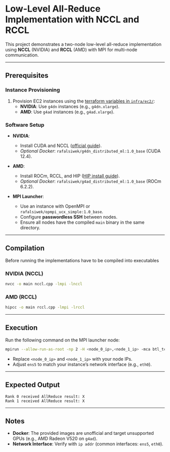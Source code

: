# Low-Level All-Reduce Implementation with NCCL and RCCL

This project demonstrates a two-node low-level all-reduce implementation using **NCCL** (NVIDIA) and **RCCL** (AMD) with MPI for multi-node communication.

---

## Prerequisites

### Instance Provisioning
1. Provision EC2 instances using the [terraform variables in `infra/ec2/`](../../../infra/ec2/):
   - **NVIDIA**: Use `g4dn` instances (e.g., `g4dn.xlarge`).
   - **AMD**: Use `g4ad` instances (e.g., `g4ad.xlarge`).

### Software Setup
- **NVIDIA**:
  - Install CUDA and NCCL ([official guide](https://docs.nvidia.com/deeplearning/nccl/install-guide/index.html)).
  - *Optional Docker*: `rafalsiwek/g4dn_distributed_ml:1.0_base` (CUDA 12.4).

- **AMD**:
  - Install ROCm, RCCL, and HIP ([HIP install guide](https://rocm.docs.amd.com/projects/HIP/en/latest/install/install.html)).
  - *Optional Docker*: `rafalsiwek/g4ad_distributed_ml:1.0_base` (ROCm 6.2.2).

- **MPI Launcher**:
  - Use an instance with OpenMPI or `rafalsiwek/opmpi_ucx_simple:1.0_base`.
  - Configure **passwordless SSH** between nodes.
  - Ensure all nodes have the compiled `main` binary in the same directory.

---

## Compilation
Before running the implementations have to be compiled into executables

### NVIDIA (NCCL)
```bash
nvcc -o main nccl.cpp -lmpi -lnccl
```

### AMD (RCCL)
```bash
hipcc -o main rccl.cpp -lmpi -lrccl
```

---

## Execution

Run the following command on the MPI launcher node:
```bash
mpirun --allow-run-as-root -np 2 -H <node_0_ip>,<node_1_ip> -mca btl_tcp_if_include ens5 ./main
```

- Replace `<node_0_ip>` and `<node_1_ip>` with your node IPs.
- Adjust `ens5` to match your instance’s network interface (e.g., `eth0`).

---

## Expected Output
```
Rank 0 received AllReduce result: X
Rank 1 received AllReduce result: X
```

---

## Notes
- **Docker**: The provided images are unofficial and target unsupported GPUs (e.g., AMD Radeon V520 on `g4ad`).
- **Network Interface**: Verify with `ip addr` (common interfaces: `ens5`, `eth0`).
